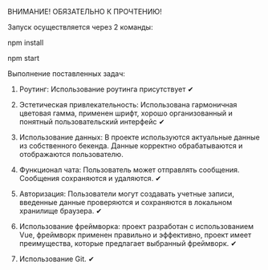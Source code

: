 ВНИМАНИЕ! ОБЯЗАТЕЛЬНО К ПРОЧТЕНИЮ!

Запуск осуществляется через 2 команды:

npm install

npm start


Выполнение поставленных задач:
1) Роутинг: Использование роутинга присутствует ✔

2) Эстетическая привлекательность: Использована гармоничная цветовая гамма, применен шрифт, хорошо организованный и понятный пользовательский интерфейс ✔

3) Использование данных: В проекте используются актуальные данные из собственного бекенда. Данные корректно обрабатываются и отображаются пользователю.

4) Функционал чата: Пользователь может отправлять сообщения. Сообщения сохраняются и удаляются. ✔

5) Авторизация: Пользователи могут создавать учетные записи, введенные данные проверяются и сохраняются в локальном хранилище браузера. ✔

6) Использование фреймворка: проект разработан с использованием Vue, фреймворк применен правильно и эффективно, проект имеет преимущества, которые предлагает выбранный фреймворк. ✔

7) Использование Git. ✔

